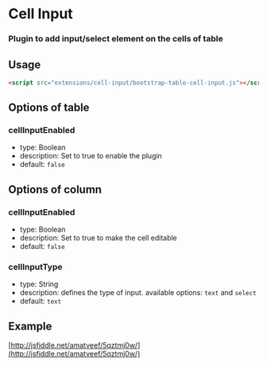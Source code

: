 # Cell Input
### Plugin to add input/select element on the cells of table

## Usage

```html
<script src="extensions/cell-input/bootstrap-table-cell-input.js"></script>
```
## Options of table

### cellInputEnabled

* type: Boolean
* description: Set to true to enable the plugin
* default: `false`

## Options of column

### cellInputEnabled

* type: Boolean
* description: Set to true to make the cell editable
* default: `false`

### cellInputType

* type: String
* description: defines the type of input. available options: `text` and `select`
* default: `text`


## Example


[http://jsfiddle.net/amatveef/5qztmj0w/](http://jsfiddle.net/amatveef/5qztmj0w/)
